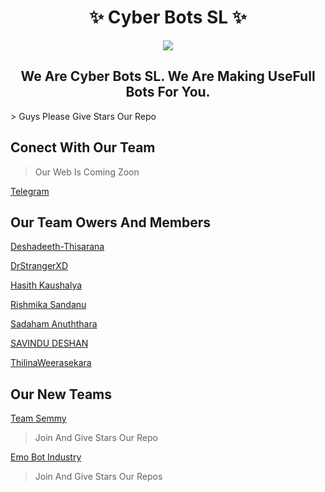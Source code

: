 <!--

**Here are some ideas to get you started:**

🙋‍♀️ A short introduction - what is your organization all about?
🌈 Contribution guidelines - how can the community get involved?
👩‍💻 Useful resources - where can the community find your docs? Is there anything else the community should know?
🍿 Fun facts - what does your team eat for breakfast?
🧙 Remember, you can do mighty things with the power of [Markdown](https://docs.github.com/github/writing-on-github/getting-started-with-writing-and-formatting-on-github/basic-writing-and-formatting-syntax)
-->

<h1 align="center"> 
   ✨ Cyber Bots SL ✨
</h1>
<p align="center"><a href="https://github.com/Tellybots/Uploader-Bot"><img src="https://telegra.ph/file/23a121d72447f639a8266.jpg"></a></p> 

<h2 align="center">We Are Cyber Bots SL. We Are Making UseFull Bots For You.</h2>
> Guys Please Give Stars Our Repo

## Conect With Our Team
> Our Web Is Coming Zoon

[Telegram](t.me/CyberBotsSL)

## Our Team Owers And Members

[Deshadeeth-Thisarana](https://github.com/Deshadeeth-Thisarana)

[DrStrangerXD](https://github.com/DrStrangerXD)

[Hasith Kaushalya](https://github.com/Hasith035)

[Rishmika Sandanu](https://github.com/RishBropromax)

[Sadaham Anuththara](https://github.com/SadahamAnuththara24315)

[SAVINDU DESHAN](https://github.com/SAVINDU-DESHAN)

[ThilinaWeerasekara](https://github.com/Thilinaweerasekara2003)

## Our New Teams

[Team Semmy](https://github.com/TeamSemmy)
> Join And Give Stars Our Repo

[Emo Bot Industry](https://github.com/EmoBot-Industry)
> Join And Give Stars Our Repos


